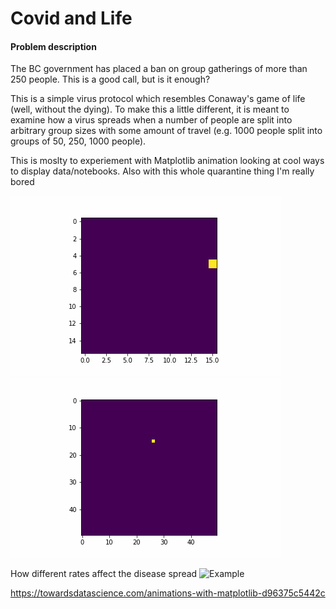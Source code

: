 # Covid and Life 

#### Problem description 
The BC government has placed a ban on group gatherings of more than 250 people. This is a good call, but is it enough?

This is a simple virus protocol which resembles Conaway's game of life (well, without the dying). 
To make this a little different, it is meant to examine how a virus spreads when a number of people are split into arbitrary group sizes with some amount of travel (e.g. 1000 people split into groups of 50, 250, 1000 people). 

This is moslty to experiement with Matplotlib animation looking at cool ways to display data/notebooks. 
Also with this whole quarantine thing I'm really bored

![Example](https://github.com/TyKeeling/life-covid/blob/master/animations/animate5.gif)
![Example](https://github.com/TyKeeling/life-covid/blob/master/animations/animate2.gif)

How different rates affect the disease spread 
![Example](https://github.com/TyKeeling/life-covid/blob/master/animations/multislow.gif)


https://towardsdatascience.com/animations-with-matplotlib-d96375c5442c
